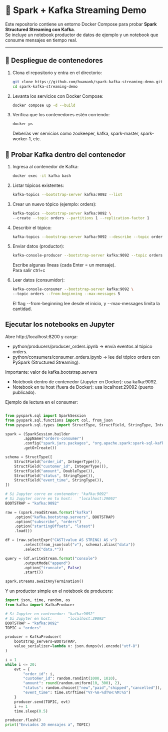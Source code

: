 # 🐳 Spark + Kafka Streaming Demo

Este repositorio contiene un entorno Docker Compose para probar **Spark Structured Streaming con Kafka**.  
Se incluye un notebook productor de datos de ejemplo y un notebook que consume mensajes en tiempo real.

---

## 🚀 Despliegue de contenedores

1. Clona el repositorio y entra en el directorio:
   ```bash
   git clone https://github.com/huamank/spark-kafka-streaming-demo.git
   cd spark-kafka-streaming-demo
   ```

2.	Levanta los servicios con Docker Compose:
    ```bash
    docker compose up -d --build
    ```

3.	Verifica que los contenedores estén corriendo:
    ```bash
    docker ps
    ```
    Deberías ver servicios como zookeeper, kafka, spark-master, spark-worker-1, etc.

## 🔎 Probar Kafka dentro del contenedor
1.	Ingresa al contenedor de Kafka:
    ```bash
    docker exec -it kafka bash
    ```

2.	Listar tópicos existentes:
    ```bash
    kafka-topics --bootstrap-server kafka:9092 --list
    ```

3.	Crear un nuevo tópico (ejemplo: orders):
    ```bash
    kafka-topics --bootstrap-server kafka:9092 \
    --create --topic orders --partitions 1 --replication-factor 1
    ```

4.	Describir el tópico:
    ```bash
    kafka-topics --bootstrap-server kafka:9092 --describe --topic orders
    ```

5.	Enviar datos (productor):
    ```bash
    kafka-console-producer --bootstrap-server kafka:9092 --topic orders
    ```

    Escribe algunas líneas (cada Enter = un mensaje).<br>
    Para salir ctrl+c

6.	Leer datos (consumidor):
    ```bash
    kafka-console-consumer --bootstrap-server kafka:9092 \
    --topic orders --from-beginning --max-messages 5
    ```
    El flag --from-beginning lee desde el inicio, y --max-messages limita la cantidad.

## Ejecutar los notebooks en Jupyter
Abre http://localhost:8200 y carga:

* python/producers/producer_orders.ipynb → envía eventos al tópico orders.
* python/consumers/consumer_orders.ipynb → lee del tópico orders con PySpark (Structured Streaming).

Importante: valor de kafka.bootstrap.servers
* Notebook dentro de contenedor (Jupyter en Docker): usa kafka:9092.
* Notebook en tu host (fuera de Docker): usa localhost:29092 (puerto publicado).

Ejemplo de lectura en el consumer:
    
```Python

from pyspark.sql import SparkSession
from pyspark.sql.functions import col, from_json
from pyspark.sql.types import StructType, StructField, StringType, IntegerType, DoubleType

spark = (SparkSession.builder
        .appName("orders-consumer")
        .config("spark.jars.packages", "org.apache.spark:spark-sql-kafka-0-10_2.12:3.5.2")
        .getOrCreate())

schema = StructType([
    StructField("order_id", IntegerType()),
    StructField("customer_id", IntegerType()),
    StructField("amount", DoubleType()),
    StructField("status", StringType()),
    StructField("event_time", StringType()),
])

# Si Jupyter corre en contenedor: "kafka:9092"
# Si Jupyter corre en tu host:   "localhost:29092"
BOOTSTRAP = "kafka:9092"

raw = (spark.readStream.format("kafka")
    .option("kafka.bootstrap.servers", BOOTSTRAP)
    .option("subscribe", "orders")
    .option("startingOffsets", "latest")
    .load())

df = (raw.selectExpr("CAST(value AS STRING) AS v")
        .select(from_json(col("v"), schema).alias("data"))
        .select("data.*"))

query = (df.writeStream.format("console")
        .outputMode("append")
        .option("truncate", False)
        .start())

spark.streams.awaitAnyTermination()
```
Y un productor simple en el notebook de producers:

```Python
import json, time, random, os
from kafka import KafkaProducer

# Si Jupyter en contenedor: "kafka:9092"
# Si Jupyter en host:       "localhost:29092"
BOOTSTRAP = "kafka:9092"
TOPIC = "orders"

producer = KafkaProducer(
    bootstrap_servers=BOOTSTRAP,
    value_serializer=lambda v: json.dumps(v).encode("utf-8")
)

i = 1
while i <= 20:
    evt = {
        "order_id": i,
        "customer_id": random.randint(1000, 1010),
        "amount": round(random.uniform(10, 300), 2),
        "status": random.choice(["new","paid","shipped","cancelled"]),
        "event_time": time.strftime("%Y-%m-%dT%H:%M:%S")
    }
    producer.send(TOPIC, evt)
    i += 1
    time.sleep(0.5)

producer.flush()
print("Enviados 20 mensajes a", TOPIC)
```
